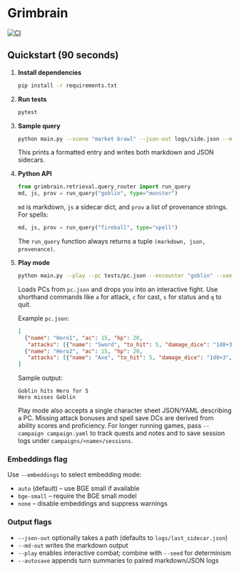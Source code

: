 # Grimbrain
[![CI](https://github.com/OWNER/REPO/actions/workflows/ci.yml/badge.svg)](https://github.com/OWNER/REPO/actions/workflows/ci.yml)

## Quickstart (90 seconds)

1. **Install dependencies**
   ```bash
   pip install -r requirements.txt
   ```
2. **Run tests**
   ```bash
   pytest
   ```
3. **Sample query**
   ```bash
   python main.py --scene "market brawl" --json-out logs/side.json --md-out logs/side.md
   ```
   This prints a formatted entry and writes both markdown and JSON sidecars.
4. **Python API**
   ```python
   from grimbrain.retrieval.query_router import run_query
   md, js, prov = run_query("goblin", type="monster")
   ```
   `md` is markdown, `js` a sidecar dict, and `prov` a list of provenance strings. For spells:
   ```python
   md, js, prov = run_query("fireball", type="spell")
   ```
   The ``run_query`` function always returns a tuple ``(markdown, json, provenance)``.

5. **Play mode**
   ```bash
   python main.py --play --pc tests/pc.json --encounter "goblin" --seed 1 --autosave
   ```
   Loads PCs from ``pc.json`` and drops you into an interactive fight. Use
   shorthand commands like `a` for attack, `c` for cast, `s` for status and `q` to quit.

   Example ``pc.json``:
   ```json
   [
     {"name": "Hero1", "ac": 15, "hp": 20,
      "attacks": [{"name": "Sword", "to_hit": 5, "damage_dice": "1d8+3", "type": "melee"}]},
     {"name": "Hero2", "ac": 15, "hp": 20,
      "attacks": [{"name": "Axe", "to_hit": 5, "damage_dice": "1d8+3", "type": "melee"}]}
   ]
   ```

   Sample output:
   ```
   Goblin hits Hero for 5
   Hero misses Goblin
   ```

   Play mode also accepts a single character sheet JSON/YAML describing a PC. Missing
   attack bonuses and spell save DCs are derived from ability scores and proficiency.
   For longer running games, pass ``--campaign campaign.yaml`` to track quests and notes
   and to save session logs under ``campaigns/<name>/sessions``.

### Embeddings flag

Use `--embeddings` to select embedding mode:
- `auto` (default) – use BGE small if available
- `bge-small` – require the BGE small model
- `none` – disable embeddings and suppress warnings

### Output flags

- `--json-out` optionally takes a path (defaults to `logs/last_sidecar.json`)
- `--md-out` writes the markdown output
- `--play` enables interactive combat; combine with `--seed` for determinism
- `--autosave` appends turn summaries to paired markdown/JSON logs
